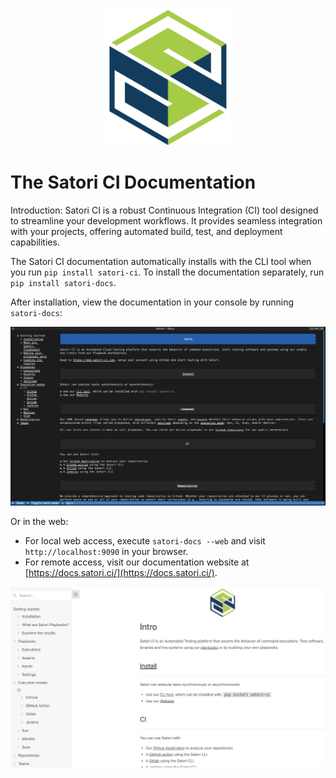 <p align="center"><img src="img/logo.png" alt="Satori CI Logo" style="width:200px;"/></p>

# The Satori CI Documentation

Introduction: Satori CI is a robust Continuous Integration (CI) tool designed to streamline your development workflows. It provides seamless integration with your projects, offering automated build, test, and deployment capabilities.

The Satori CI documentation automatically installs with the CLI tool when you run `pip install satori-ci`. To install the documentation separately, run `pip install satori-docs`.

After installation, view the documentation in your console by running `satori-docs`:

![Screenshot of CLI Documentation](img/docs_1.png)

Or in the web:
- For local web access, execute `satori-docs --web` and visit `http://localhost:9090` in your browser.
- For remote access, visit our documentation website at [https://docs.satori.ci/](https://docs.satori.ci/).

![Screenshot of Web Documentation](img/docs_2.png)